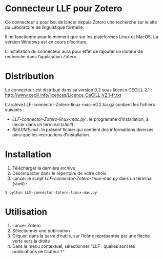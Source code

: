 # Connecteur LLF pour Zotero

Ce connecteur a pour but de lancer depuis Zotero une recherche sur le site du Laboratoire de linguistique formelle.

Il ne fonctionne pour le moment que sur les plateformes Linux et MacOS. La version Windows est en cours d’écriture.

L’installation du connecteur aura pour effet de rajouter un moteur de recherche dans l’application Zotero.

# Distribution

Le connecteur est distribué dans sa version 0.2 sous licence CECILL 2.1 :
http://www.cecill.info/licences/Licence_CeCILL_V2.1-fr.txt

L’archive LLF-connector-Zotero-linux-mac-v0.2.tar.gz contient les fichiers suivants :
- *LLF-connector-Zotero-linux-mac.py* : le programme d’installation, à lancer dans un terminal (*shell*) ;
- *README.md* : le présent fichier qui contient des informations diverses ainsi que les instructions d'installation.

# Installation

1. Télécharger la dernière archive
2. Décompacter dans le répertoire de votre choix
3. Lancer le script *LLF-connector-Zotero-linux-mac.py* dans un terminal (*shell*) :
```shell
$ python LLF-connector-Zotero-linux-mac.py
```

# Utilisation

1. Lancer Zotero
2. Sélectionner une publication
3. Cliquer, dans la barre d’outils, sur l’icône représentée par une flèche verte vers la droite
4. Dans le menu contextuel, sélectionner "LLF : quelles sont les publications de l’auteur ?"
